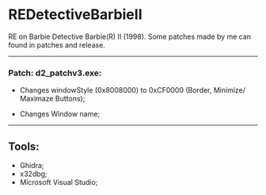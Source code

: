 # REDetectiveBarbieII
RE on Barbie Detective Barbie(R) II (1998).
Some patches made by me can found in patches and release.

--- 
### Patch: d2_patchv3.exe:
- Changes windowStyle (0x8008000) to 0xCF0000 (Border, Minimize/ Maximaze Buttons);

- Changes Window name;

---
## Tools:

- Ghidra;
- x32dbg;
- Microsoft Visual Studio;